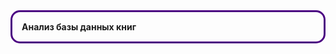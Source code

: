 <div style="border-radius: 15px; border: 3px solid indigo; padding: 15px;">
<b>Анализ базы данных книг</b>

